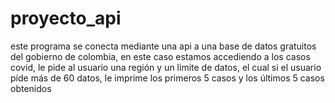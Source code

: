 # proyecto_api

este programa se conecta mediante una api a una base de datos gratuitos del gobierno de colombia, en este caso estamos accediendo a los casos covid, le pide al usuario una región y un limite de datos, el cual si el usuario píde más de 60 datos, le imprime los primeros 5 casos y los últimos 5 casos obtenidos
